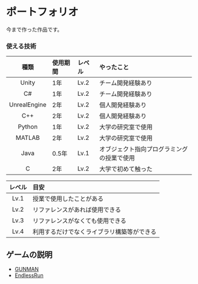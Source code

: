 # ポートフォリオ

今まで作った作品です。

### 使える技術

  |     種類     | 使用期間 | レベル |                 やったこと                 |
  | :----------: | :------- | :----- |:-------------------------------------------|
  |     Unity    |    1年   |  Lv.2  |             チーム開発経験あり             |
  |      C#      |    1年   |  Lv.2  |             チーム開発経験あり             |
  | UnrealEngine |    2年   |  Lv.2  |              個人開発経験あり              |
  |      C++     |    2年   |  Lv.2  |              個人開発経験あり              |
  |    Python    |    1年   |  Lv.2  |             大学の研究室で使用             |
  |    MATLAB    |    2年   |  Lv.2  |             大学の研究室で使用             |
  |     Java     |    0.5年 |  Lv.1  | オブジェクト指向プログラミングの授業で使用 |
  |      C       |    2年   |  Lv.2  |             大学で初めて触った             |

  |レベル|                    目安                    |
  |:----:|:-------------------------------------------|
  | Lv.1 |          授業で使用したことがある          |
  | Lv.2 |       リファレンスがあれば使用できる       |
  | Lv.3 |      リファレンスがなくても使用できる      |
  | Lv.4 | 利用するだけでなくライブラリ構築等ができる |

## ゲームの説明
- [GUNMAN](GUNMAN/)
- [EndlessRun](EndlessRun/)